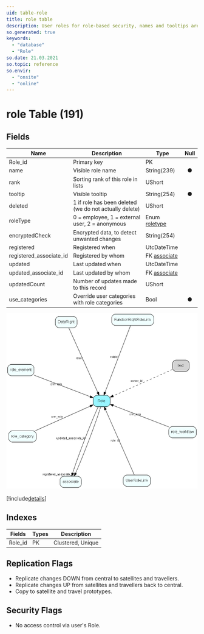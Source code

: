 ```yaml
---
uid: table-role
title: role table
description: User roles for role-based security, names and tooltips are in LocaleText. For more information regarding role based security, see http://techdoc.superoffice.com
so.generated: true
keywords:
  - "database"
  - "Role"
so.date: 21.03.2021
so.topic: reference
so.envir:
  - "onsite"
  - "online"
---
```


# role Table (191)

## Fields

| Name | Description | Type | Null |
|------|-------------|------|:----:|
|Role\_id|Primary key|PK| |
|name|Visible role name|String(239)|&#x25CF;|
|rank|Sorting rank of this role in lists|UShort| |
|tooltip|Visible tooltip|String(254)|&#x25CF;|
|deleted|1 if role has been deleted (we do not actually delete)|UShort| |
|roleType|0 = employee, 1 = external user, 2 = anonymous|Enum [roletype](enums/roletype.md)| |
|encryptedCheck|Encrypted data, to detect unwanted changes|String(254)| |
|registered|Registered when|UtcDateTime| |
|registered\_associate\_id|Registered by whom|FK [associate](associate.md)| |
|updated|Last updated when|UtcDateTime| |
|updated\_associate\_id|Last updated by whom|FK [associate](associate.md)| |
|updatedCount|Number of updates made to this record|UShort| |
|use\_categories|Override user categories with role categories|Bool|&#x25CF;|


![Role table relationship diagram](./media/Role.png)

[!include[details](./includes/Role.md)]

## Indexes

| Fields | Types | Description |
|--------|-------|-------------|
|Role\_id |PK |Clustered, Unique |

## Replication Flags

* Replicate changes DOWN from central to satellites and travellers.
* Replicate changes UP from satellites and travellers back to central.
* Copy to satellite and travel prototypes.

## Security Flags

* No access control via user's Role.

